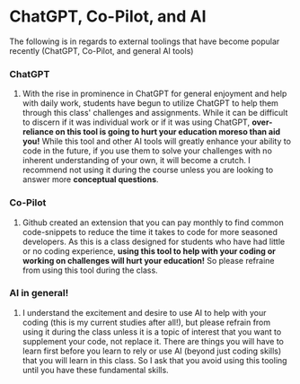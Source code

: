 # ChatGPT, Co-Pilot, and AI

The following is in regards to external toolings that have become popular recently (ChatGPT, Co-Pilot, and general AI tools)

### ChatGPT

1. With the rise in prominence in ChatGPT for general enjoyment and help with daily work, students have begun to utilize ChatGPT to help them through this class' challenges and assignments. While it can be difficult to discern if it was individual work or if it was using ChatGPT, **over-reliance on this tool is going to hurt your education moreso than aid you!** While this tool and other AI tools will greatly enhance your ability to code in the future, if you use them to solve your challenges with no inherent understanding of your own, it will become a crutch. I recommend not using it during the course unless you are looking to answer more **conceptual questions**. 

### Co-Pilot

1. Github created an extension that you can pay monthly to find common code-snippets to reduce the time it takes to code for more seasoned developers. As this is a class designed for students who have had little or no coding experience, **using this tool to help with your coding or working on challenges will hurt your education!** So please refraine from using this tool during the class.

### AI in general!

1. I understand the excitement and desire to use AI to help with your coding (this is my current studies after all!), but please refrain from using it during the class unless it is a topic of interest that you want to supplement your code, not replace it. There are things you will have to learn first before you learn to rely or use AI (beyond just coding skills) that you will learn in this class. So I ask that you avoid using this tooling until you have these fundamental skills. 
